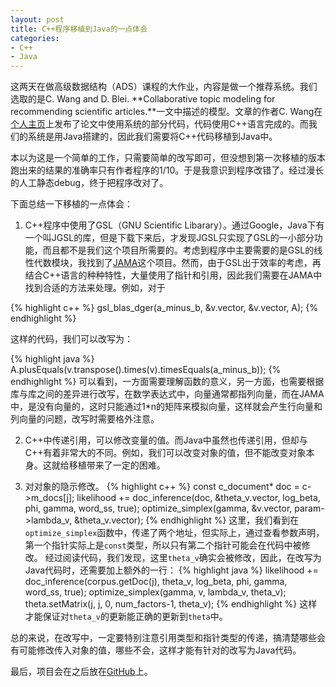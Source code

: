 ```yaml
---
layout: post
title: C++程序移植到Java的一点体会
categories:
- C++
- Java
---
```

这两天在做高级数据结构（ADS）课程的大作业，内容是做一个推荐系统。我们选取的是C. Wang and D. Blei. **Collaborative topic modeling for recommending scientific articles.**一文中描述的模型。文章的作者C. Wang在[个人主页](http://www.cs.princeton.edu/~chongw/)上发布了论文中使用系统的部分代码，代码使用C++语言完成的。而我们的系统是用Java搭建的，因此我们需要将C++代码移植到Java中。

本以为这是一个简单的工作，只需要简单的改写即可，但没想到第一次移植的版本跑出来的结果的准确率只有作者程序的1/10。于是我意识到程序改错了。经过漫长的人工静态debug，终于把程序改对了。

下面总结一下移植的一点体会：

1. C++程序中使用了GSL（GNU Scientific Libarary）。通过Google，Java下有一个叫JGSL的库，但是下载下来后，才发现JGSL只实现了GSL的一小部分功能，而且都不是我们这个项目所需要的。考虑到程序中主要需要的是GSL的线性代数模块，我找到了[JAMA](http://math.nist.gov/javanumerics/jama/)这个项目。然而，由于GSL出于效率的考虑，再结合C++语言的种种特性，大量使用了指针和引用，因此我们需要在JAMA中找到合适的方法来处理。例如，对于

{% highlight c++ %}
gsl_blas_dger(a_minus_b, &v.vector, &v.vector, A);
{% endhighlight %}

这样的代码，我们可以改写为：

{% highlight java %}
A.plusEquals(v.transpose().times(v).timesEquals(a_minus_b));
{% endhighlight %}
可以看到，一方面需要理解函数的意义，另一方面，也需要根据库与库之间的差异进行改写，在数学表达式中，向量通常都指列向量，而在JAMA中，是没有向量的，这时只能通过1\*n的矩阵来模拟向量，这样就会产生行向量和列向量的问题，改写时需要格外注意。

2. C++中传递引用，可以修改变量的值。而Java中虽然也传递引用，但却与C++有着非常大的不同。例如，我们可以改变对象的值，但不能改变对象本身。这就给移植带来了一定的困难。

3. 对对象的隐示修改。
{% highlight c++ %}
const c_document* doc =  c->m_docs[j];
likelihood += doc_inference(doc, &theta_v.vector, log_beta, phi, gamma, word_ss, true); 
optimize_simplex(gamma, &v.vector, param->lambda_v, &theta_v.vector); 
{% endhighlight %}
这里，我们看到在<code>optimize_simplex</code>函数中，传递了两个地址，但实际上，通过查看参数声明，第一个指针实际上是<code>const</code>类型，所以只有第二个指针可能会在代码中被修改。
经过阅读代码，我们发现，这里<code>theta\_v</code>确实会被修改，因此，在改写为Java代码时，还需要加上额外的一行：
{% highlight java %}
likelihood += doc_inference(corpus.getDoc(j), theta_v, log_beta, phi, gamma, word_ss, true);
optimize_simplex(gamma, v, lambda_v, theta_v);
theta.setMatrix(j, j, 0, num_factors-1, theta_v);
{% endhighlight %}
这样才能保证对<code>theta\_v</code>的更新能正确的更新到<code>theta</code>中。

总的来说，在改写中，一定要特别注意引用类型和指针类型的传递，搞清楚哪些会有可能修改传入对象的值，哪些不会，这样才能有针对的改写为Java代码。

最后，项目会在之后放在[GitHub](http://www.github.com)上。
